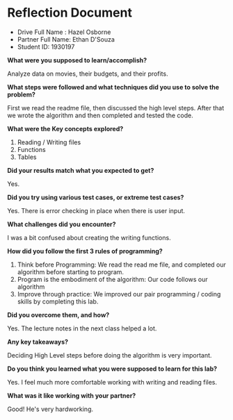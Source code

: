 # Reflection Document

* Drive Full Name  : Hazel Osborne
* Partner Full Name: Ethan D'Souza
* Student ID: 1930197


**What were you supposed to learn/accomplish?**

Analyze data on movies, their budgets, and their profits. 

**What steps were followed and what techniques did you use to solve the problem?**

First we read the readme file, then discussed the high level steps. After that we wrote the algorithm and then completed and tested the code.

**What were the Key concepts explored?**

1. Reading / Writing files
2. Functions
3. Tables


**Did your results match what you expected to get?**

Yes.

**Did you try using various test cases, or extreme test cases?**

Yes. There is error checking in place when there is user input.

**What challenges did you encounter?**

I was a bit confused about creating the writing functions. 

**How did you follow the first 3 rules of programming?**

1. Think before Programming: We read the read me file, and completed our algorithm before starting to program.
2. Program is the embodiment of the algorithm: Our code follows our algorithm
3. Improve through practice: We improved our pair programming / coding skills by completing this lab.


**Did you overcome them, and how?**

Yes. The lecture notes in the next class helped a lot. 

**Any key takeaways?**

Deciding High Level steps before doing the algorithm is very important.

**Do you think you learned what you were supposed to learn for this lab?**

Yes. I feel much more comfortable working with writing and reading files. 

**What was it like working with your partner?**

Good! He's very hardworking. 